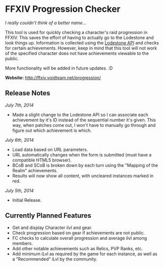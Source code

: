 FFXIV Progression Checker
=========================

*I really couldn't think of a better name...*

This tool is used for quickly checking a character's raid progression in FFXIV. This saves the effort of having to actually go to the Lodestone and look things up. Information is collected using the [Lodestone API](https://github.com/viion/XIVPads-LodestoneAPI) and checks for certain achievements. However, keep in mind that this tool will not work of the specified character does not have achievements viewable to the public.

More functionality will be added in future updates. :D

**Website:** http://ffxiv.voidteam.net/progression/

Release Notes
-------------

*July 7th, 2014*

 - Made a slight change to the Lodestone API so I can associate each achievement by it's ID instead of the sequential number it's given. This way, when patches come out, I won't have to manually go through and figure out which achievement is which.

*July 6th, 2014*

 - Load data based on URL parameters.
 - URL automatically changes when the form is submitted (must have a compatible HTML5 browser).
 - BCoB and SCoB is broken down by each turn using the "Mapping of the Realm" achievements.
 - Results will now show all content, with uncleared instances marked in red.

*July 5th, 2014*
 - Initial Release.

Currently Planned Features
--------------------------

 - Get and display Character ilvl and gear.
 - Check progression based on gear if achievements are not public.
 - FC checks to calculate overall progression and average ilvl among members.
 - Add other notable achievements such as Relics, PVP Ranks, etc.
 - Add minimum iLvl as required by the game for each instance, as well as a "Recommended" iLvl by the community.